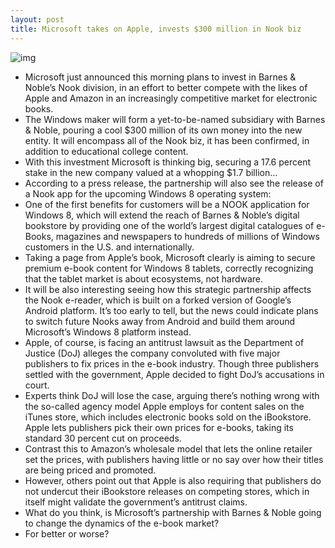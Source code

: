 ```yaml
---
layout: post
title: Microsoft takes on Apple, invests $300 million in Nook biz
---
```

![img](http://media.idownloadblog.com/wp-content/uploads/2012/04/Microsoft-invests-300-million-in-Nook.jpg)
* Microsoft just announced this morning plans to invest in Barnes & Noble’s Nook division, in an effort to better compete with the likes of Apple and Amazon in an increasingly competitive market for electronic books.
* The Windows maker will form a yet-to-be-named subsidiary with Barnes & Noble, pouring a cool $300 million of its own money into the new entity. It will encompass all of the Nook biz, it has been confirmed, in addition to educational college content.
* With this investment Microsoft is thinking big, securing a 17.6 percent stake in the new company valued at a whopping $1.7 billion…
* According to a press release, the partnership will also see the release of a Nook app for the upcoming Windows 8 operating system:
* One of the first benefits for customers will be a NOOK application for Windows 8, which will extend the reach of Barnes & Noble’s digital bookstore by providing one of the world’s largest digital catalogues of e-Books, magazines and newspapers to hundreds of millions of Windows customers in the U.S. and internationally.
* Taking a page from Apple’s book, Microsoft clearly is aiming to secure premium e-book content for Windows 8 tablets, correctly recognizing that the tablet market is about ecosystems, not hardware.
* It will be also interesting seeing how this strategic partnership affects the Nook e-reader, which is built on a forked version of Google’s Android platform. It’s too early to tell, but the news could indicate plans to switch future Nooks away from Android and build them around Microsoft’s Windows 8 platform instead.
* Apple, of course, is facing an antitrust lawsuit as the Department of Justice (DoJ) alleges the company convoluted with five major publishers to fix prices in the e-book industry. Though three publishers settled with the government, Apple decided to fight DoJ’s accusations in court.
* Experts think DoJ will lose the case, arguing there’s nothing wrong with the so-called agency model Apple employs for content sales on the iTunes store, which includes electronic books sold on the iBookstore. Apple lets publishers pick their own prices for e-books, taking its standard 30 percent cut on proceeds.
* Contrast this to Amazon’s wholesale model that lets the online retailer set the prices, with publishers having little or no say over how their titles are being priced and promoted.
* However, others point out that Apple is also requiring that publishers do not undercut their iBookstore releases on competing stores, which in itself might validate the government’s antitrust claims.
* What do you think, is Microsoft’s partnership with Barnes & Noble going to change the dynamics of the e-book market?
* For better or worse?

